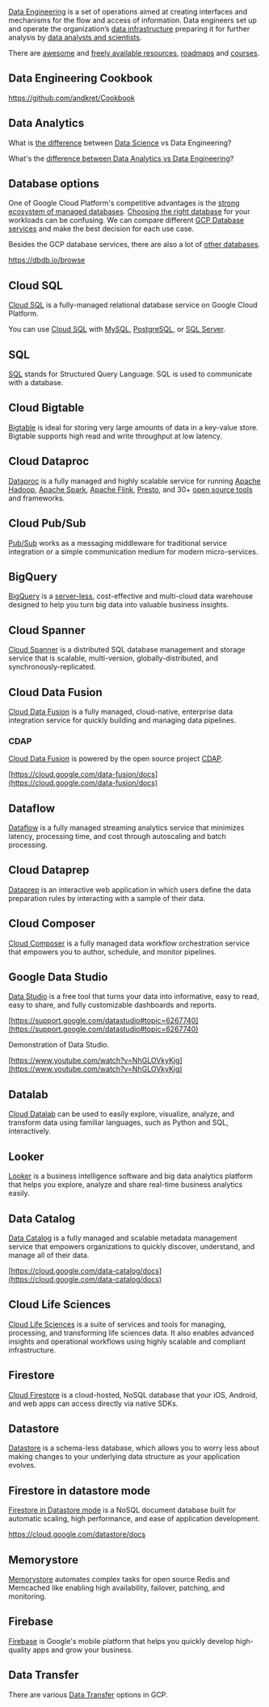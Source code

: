 

[Data Engineering](https://quanthub.com/what-is-data-engineering/) is a set of operations aimed at creating interfaces and mechanisms for the flow and access of information.  Data engineers set up and operate the organization’s [data infrastructure]( https://en.wikipedia.org/wiki/Data_infrastructure ) preparing it for further analysis by [data analysts and scientists](Data-Science).

There are [awesome](https://github.com/igorbarinov/awesome-data-engineering) and [freely available resources](https://github.com/adilkhash/Data-Engineering-HowTo), [roadmaps](https://github.com/datastacktv/data-engineer-roadmap) and [courses](https://github.com/chandra1sekar/data-engineering).


## Data Engineering Cookbook

https://github.com/andkret/Cookbook

## Data Analytics 

What is [the difference]( https://blog.panoply.io/what-is-the-difference-between-a-data-engineer-and-a-data-scientist ) between  [Data Science](Data-Science) vs Data  Engineering? 

What's the [difference between Data Analytics vs Data Engineering]( https://www.thinkful.com/blog/data-analyst-vs-data-engineer/)?  

## Database options

One of Google Cloud Platform's competitive advantages is the [strong ecosystem of managed databases](https://www.youtube.com/watch?v=3aHBkfBRFEU).  [Choosing the right database](https://www.youtube.com/watch?v=3YnLuEdGzU8) for your workloads can be confusing. We can compare different [GCP Database services](https://cloud.google.com/products/databases) and make the best decision for each use case.

Besides the GCP database services, there are also a lot of [other databases](Databases).

https://dbdb.io/browse

## Cloud SQL

[Cloud SQL](https://cloud.google.com/sql) is a fully-managed relational database service on Google Cloud Platform.

You can use [Cloud SQL](https://www.youtube.com/watch?v=OvR2KX8GVtU) with [MySQL](https://cloud.google.com/sql/docs/mysql), [PostgreSQL](https://cloud.google.com/sql/docs/postgres), or [SQL Server](https://cloud.google.com/sql/docs/sqlserver). 


## SQL

[SQL](SQL) stands for Structured Query Language. SQL is used to communicate with a database. 



## Cloud Bigtable

[Bigtable](Bigtable) is ideal for storing very large amounts of data in a key-value store. Bigtable supports high read and write throughput at low latency.


## Cloud Dataproc

[Dataproc](Dataproc) is a fully managed and highly scalable service for running [Apache Hadoop](Hadoop), [Apache Spark](Spark), [Apache Flink](https://flink.apache.org/), [Presto](https://prestodb.io/), and 30+ [open source tools](https://dzone.com/articles/looking-at-all-the-open-source-apache-big-data-pro) and frameworks. 

## Cloud Pub/Sub

[Pub/Sub](PubSub) works as a messaging middleware for traditional service integration or a simple communication medium for modern micro-services.


## BigQuery

[BigQuery](BigQuery) is a [server-less](serverless), cost-effective and multi-cloud data warehouse designed to help you turn big data into valuable business insights.

## Cloud Spanner

[Cloud Spanner](Spanner) is a distributed SQL database management and storage service that is scalable, multi-version, globally-distributed, and synchronously-replicated. 

## Cloud Data Fusion

[Cloud Data Fusion](Data-Fusion) is a fully managed, cloud-native, enterprise data integration service for quickly building and managing data pipelines. 

### CDAP

[Cloud Data Fusion](Data-Fusion) is powered by the open source project [CDAP](https://cdap.io/).

[https://cloud.google.com/data-fusion/docs](https://cloud.google.com/data-fusion/docs)

## Dataflow

[Dataflow](Dataflow) is a fully managed streaming analytics service that minimizes latency, processing time, and cost through autoscaling and batch processing.

## Cloud Dataprep

[Dataprep](Dataprep) is an interactive web application in which users define the data preparation rules by interacting with a sample of their data. 

## Cloud Composer

[Cloud Composer](Composer) is a fully managed data workflow orchestration service that empowers you to author, schedule, and monitor pipelines.

## Google Data Studio

[Data Studio](https://datastudio.google.com) is a free tool that turns your data into informative, easy to read, easy to share, and fully customizable dashboards and reports. 

[https://support.google.com/datastudio#topic=6267740](https://support.google.com/datastudio#topic=6267740)

Demonstration of Data Studio.

[https://www.youtube.com/watch?v=NhGLOVkyKjg](https://www.youtube.com/watch?v=NhGLOVkyKjg)


## Datalab 

[Cloud Datalab](Datalab) can be used to easily explore, visualize, analyze, and transform data using familiar languages, such as Python and SQL, interactively.



## Looker 


[Looker](Looker) is a business intelligence software and big data analytics platform that helps you explore, analyze and share real-time business analytics easily.


## Data Catalog

[Data Catalog](https://cloud.google.com/data-catalog) is a fully managed and scalable metadata management service that empowers organizations to quickly discover, understand, and manage all of their data.

[https://cloud.google.com/data-catalog/docs](https://cloud.google.com/data-catalog/docs)

## Cloud Life Sciences

[Cloud Life Sciences](https://cloud.google.com/life-sciences) is a suite of services and tools for managing, processing, and transforming life sciences data. It also enables advanced insights and operational workflows using highly scalable and compliant infrastructure. 


## Firestore

[Cloud Firestore](Firestore) is a cloud-hosted, NoSQL database that your iOS, Android, and web apps can access directly via native SDKs. 

## Datastore

[Datastore](Datastore) is a schema-less database, which allows you to worry less about making changes to your underlying data structure as your application evolves.

## Firestore in datastore mode

[Firestore in Datastore mode](https://cloud.google.com/datastore/docs) is a NoSQL document database built for automatic scaling, high performance, and ease of application development.

https://cloud.google.com/datastore/docs

## Memorystore

[Memorystore](Memorystore) automates complex tasks for open source Redis and Memcached like enabling high availability, failover, patching, and monitoring.

## Firebase

[Firebase](Firebase) is Google's mobile platform that helps you quickly develop high-quality apps and grow your business.

## Data Transfer

There are various [Data Transfer](Data-Transfer) options in GCP.
